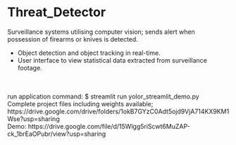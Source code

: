 # Threat_Detector
Surveillance systems utilising computer vision; sends alert when possession of firearms or knives is detected. 
* Object detection and object tracking in real-time.
* User interface to view statistical data extracted from surveillance footage. 
<br/>
<br/> run application command: $ streamlit run yolor_streamlit_demo.py
<br/> Complete project files including weights available; https://drive.google.com/drive/folders/1okB7GYzC0Adt5ojd9VjA714KX9KM1Wse?usp=sharing
<br/> Demo: https://drive.google.com/file/d/15Wlgg5riScwt6MuZAP-ck_1brEaOPubr/view?usp=sharing
